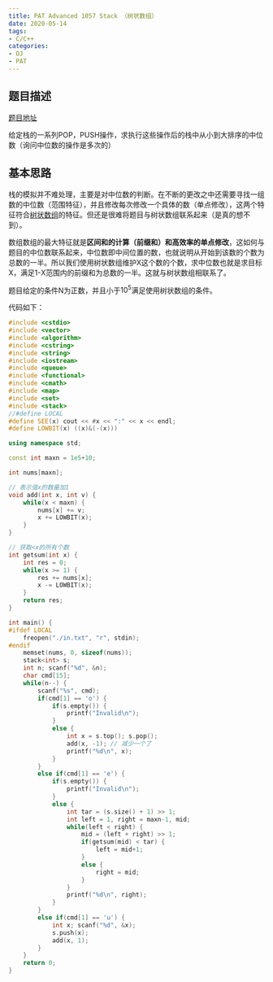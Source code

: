 ```yaml
---
title: PAT Advanced 1057 Stack （树状数组）
date: 2020-05-14
tags:
- C/C++
categories:
- OJ
- PAT
---
```


## 题目描述

[题目地址](https://pintia.cn/problem-sets/994805342720868352/problems/994805417945710592)

给定栈的一系列POP，PUSH操作，求执行这些操作后的栈中从小到大排序的中位数（询问中位数的操作是多次的）

<!-- more -->

## 基本思路

栈的模拟并不难处理，主要是对中位数的判断。在不断的更改之中还需要寻找一组数的中位数（范围特征），并且修改每次修改一个具体的数（单点修改），这两个特征符合[树状数组](https://joke-lin.top/2020/05/13/2020-05-13-Binary-Index-Tree/)的特征。但还是很难将题目与树状数组联系起来（是真的想不到）。

数组数组的最大特征就是**区间和的计算（前缀和）和高效率的单点修改**，这如何与题目的中位数联系起来，中位数即中间位置的数，也就说明从开始到该数的个数为总数的一半。所以我们使用树状数组维护X这个数的个数，求中位数也就是求目标X，满足1-X范围内的前缀和为总数的一半。这就与树状数组相联系了。

题目给定的条件N为正数，并且小于$10^5$满足使用树状数组的条件。

代码如下：

```cpp
#include <cstdio>
#include <vector>
#include <algorithm>
#include <cstring>
#include <string>
#include <iostream>
#include <queue>
#include <functional>
#include <cmath>
#include <map>
#include <set>
#include <stack>
//#define LOCAL
#define SEE(x) cout << #x << ":" << x << endl;
#define LOWBIT(x) ((x)&(-(x)))

using namespace std;

const int maxn = 1e5+10;

int nums[maxn];

// 表示值x的数量加1
void add(int x, int v) {
    while(x < maxn) {
        nums[x] += v;   
        x += LOWBIT(x);
    }
}

// 获取<x的所有个数
int getsum(int x) {
    int res = 0;
    while(x >= 1) {
        res += nums[x];
        x -= LOWBIT(x);
    }
    return res;
}

int main() {
#ifdef LOCAL
    freopen("./in.txt", "r", stdin);
#endif
    memset(nums, 0, sizeof(nums));
    stack<int> s;
    int n; scanf("%d", &n);
    char cmd[15];
    while(n--) {
        scanf("%s", cmd);
        if(cmd[1] == 'o') {
            if(s.empty()) {
                printf("Invalid\n");
            }
            else {
                int x = s.top(); s.pop();
                add(x, -1); // 减少一个了
                printf("%d\n", x);
            }
        }
        else if(cmd[1] == 'e') {
            if(s.empty()) {
                printf("Invalid\n");
            }
            else {
                int tar = (s.size() + 1) >> 1;
                int left = 1, right = maxn-1, mid;
                while(left < right) {
                    mid = (left + right) >> 1;
                    if(getsum(mid) < tar) {
                        left = mid+1;
                    }
                    else {
                        right = mid;
                    }
                }
                printf("%d\n", right);
            }
        }
        else if(cmd[1] == 'u') {
            int x; scanf("%d", &x);
            s.push(x);
            add(x, 1);
        }
    }
    return 0;
}
```

